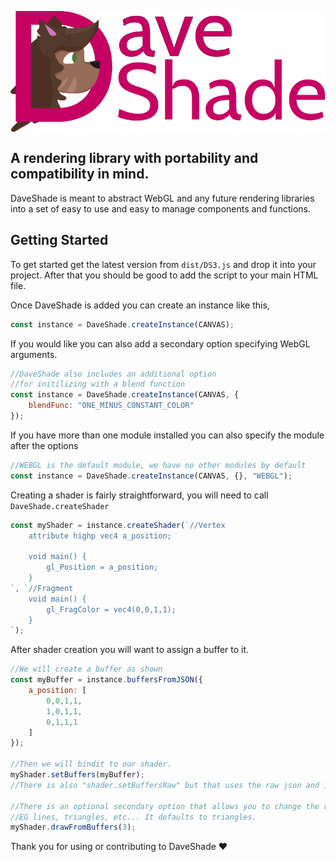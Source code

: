 <img align="center" src="github/Logo.svg"></img>
<h2>A rendering library with portability and compatibility in mind.</h2>

<p>DaveShade is meant to abstract WebGL and any future rendering libraries into a set of easy to use and easy to manage components and functions.</p>


<h2>Getting Started</h2>

<p>To get started get the latest version from <code>dist/DS3.js</code> and drop it into your project. After that you should be good to add the script to your main HTML file.</p>

<p>Once DaveShade is added you can create an instance like this,</p>

```js
const instance = DaveShade.createInstance(CANVAS);
```

<p>If you would like you can also add a secondary option specifying WebGL arguments.</p>

```js
//DaveShade also includes an additional option
//for initilizing with a blend function
const instance = DaveShade.createInstance(CANVAS, {
    blendFunc: "ONE_MINUS_CONSTANT_COLOR"
});
```

<p>If you have more than one module installed you can also specify the module after the options</p>

```js
//WEBGL is the default module, we have no other modules by default
const instance = DaveShade.createInstance(CANVAS, {}, "WEBGL");
```

<p>Creating a shader is fairly straightforward, you will need to call <code>DaveShade.createShader</code></p>

```js
const myShader = instance.createShader(`//Vertex
    attribute highp vec4 a_position;
    
    void main() {
        gl_Position = a_position;
    }
`, `//Fragment
    void main() {
        gl_FragColor = vec4(0,0,1,1);
    }
`);
```

<p>After shader creation you will want to assign a buffer to it.</p>

```js
//We will create a buffer as shown
const myBuffer = instance.buffersFromJSON({
    a_position: [
        0,0,1,1,
        1,0,1,1,
        0,1,1,1
    ]
});

//Then we will bindit to our shader.
myShader.setBuffers(myBuffer);
//There is also "shader.setBuffersRaw" but that uses the raw json and is slower.

//There is an optional secondary option that allows you to change the render mode.
//EG lines, triangles, etc... It defaults to triangles.
myShader.drawFromBuffers(3);
```

<p>Thank you for using or contributing to DaveShade ❤️</p>
